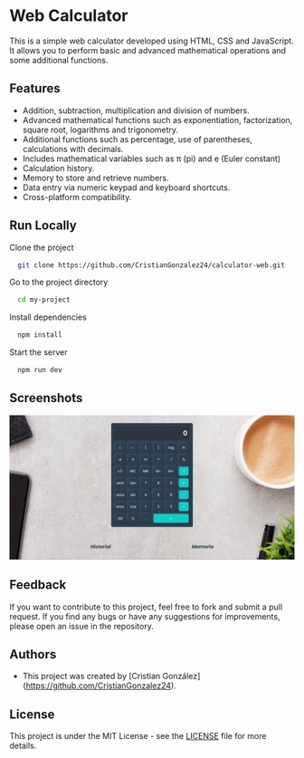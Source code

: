 # Web Calculator

This is a simple web calculator developed using HTML, CSS and JavaScript. It allows you to perform basic and advanced mathematical operations and some additional functions.
## Features

- Addition, subtraction, multiplication and division of numbers.
- Advanced mathematical functions such as exponentiation, factorization, square root, logarithms and trigonometry.
- Additional functions such as percentage, use of parentheses, calculations with decimals.
- Includes mathematical variables such as π (pi) and e (Euler constant)
- Calculation history.
- Memory to store and retrieve numbers.
- Data entry via numeric keypad and keyboard shortcuts.
- Cross-platform compatibility.


## Run Locally

Clone the project

```bash
  git clone https://github.com/CristianGonzalez24/calculator-web.git
```

Go to the project directory

```bash
  cd my-project
```

Install dependencies

```bash
  npm install
```

Start the server

```bash
  npm run dev
```


## Screenshots

![Web Calculator](public/calculator-image.JPG)

## Feedback

If you want to contribute to this project, feel free to fork and submit a pull request. If you find any bugs or have any suggestions for improvements, please open an issue in the repository.


## Authors

- This project was created by [Cristian González] (https://github.com/CristianGonzalez24).


## License

This project is under the MIT License - see the [LICENSE](LICENSE) file for more details.
